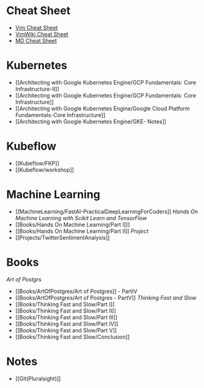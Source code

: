 #

# Cheat Sheet
- [Vim Cheat Sheet](https://vim.rtorr.com/)
- [VimWiki Cheat Sheet](http://thedarnedestthing.com/vimwiki%20cheatsheet)
- [MD Cheat Sheet](https://github.com/adam-p/markdown-here/wiki/Markdown-Cheatsheet)

# Kubernetes
- [[Architecting with Google Kubernetes Engine/GCP Fundamentals: Core Infrastructure-II]]
- [[Architecting with Google Kubernetes Engine/GCP Fundamentals: Core Infrastructure]]
- [[Architecting with Google Kubernetes Engine/Google Cloud Platform Fundamentals-Core Infrastructure]]
- [[Architecting with Google Kubernetes Engine/GKE- Notes]]

# Kubeflow
- [[Kubeflow/FKP]]
- [[Kubeflow/workshop]]

# Machine Learning
- [[MachineLearning/FastAI-PracticalDeepLearningForCoders]]
_Hands On Machine Learning with Scikit Learn and TensorFlow_
- [[Books/Hands On Machine Learning/Part I]]]
- [[Books/Hands On Machine Learning/Part II]]
_Project_
- [[Projects/TwitterSentimentAnalysis]]
# Books
_Art of Postgrs_
- [[Books/ArtOfPostgres/Art of Postgres]] - PartIV
- [[Books/ArtOfPostgres/Art of Postgres - PartV]]
_Thinking Fast and Slow_
- [[Books/Thinking Fast and Slow/Part I]]
- [[Books/Thinking Fast and Slow/Part II]]
- [[Books/Thinking Fast and Slow/Part III]] 
- [[Books/Thinking Fast and Slow/Part IV]]
- [[Books/Thinking Fast and Slow/Part V]]
- [[Books/Thinking Fast and Slow/Conclusion]]



# Notes
- [[Git(Pluralsight)]]
